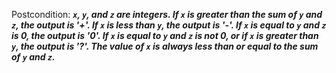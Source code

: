 Postcondition: ***`x`, `y`, and `z` are integers. If `x` is greater than the sum of `y` and `z`, the output is '+'. If `x` is less than `y`, the output is '-'. If `x` is equal to `y` and `z` is 0, the output is '0'. If `x` is equal to `y` and `z` is not 0, or if `x` is greater than `y`, the output is '?'. The value of `x` is always less than or equal to the sum of `y` and `z`.***